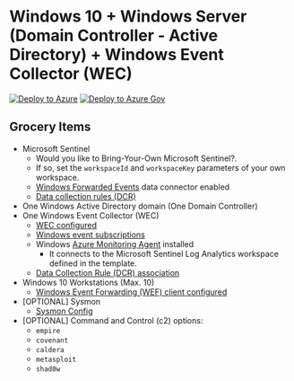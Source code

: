 # Windows 10 + Windows Server (Domain Controller - Active Directory) + Windows Event Collector (WEC)

[![Deploy to Azure](https://aka.ms/deploytoazurebutton)](https://portal.azure.com/#create/Microsoft.Template/uri/https%3A%2F%2Fraw.githubusercontent.com%2FOTRF%2FMicrosoft-Sentinel2Go%2Fmaster%2Fgrocery-list%2FWin10-AD-WEC%2Fazuredeploy.json)
[![Deploy to Azure Gov](https://aka.ms/deploytoazuregovbutton)](https://portal.azure.us/#create/Microsoft.Template/uri/https%3A%2F%2Fraw.githubusercontent.com%2FOTRF%2FMicrosoft-Sentinel2Go%2Fmaster%2Fgrocery-list%2FWin10-AD-WEC%2Fazuredeploy.json)

## Grocery Items

* Microsoft Sentinel
    * Would you like to Bring-Your-Own Microsoft Sentinel?.
    * If so, set the `workspaceId` and `workspaceKey` parameters of your own workspace.
    * [Windows Forwarded Events](https://docs.microsoft.com/en-us/azure/sentinel/data-connectors-reference#windows-forwarded-events-preview) data connector enabled
    * [Data collection rules (DCR)](https://docs.microsoft.com/en-us/azure/templates/microsoft.insights/datacollectionrules?tabs=json)
* One Windows Active Directory domain (One Domain Controller)
* One Windows Event Collector (WEC)
    * [WEC configured](https://github.com/OTRF/Blacksmith/blob/master/resources/scripts/powershell/auditing/Configure-WEC.ps1)
    * [Windows event subscriptions](https://github.com/OTRF/Blacksmith/tree/master/resources/configs/wef/subscriptions)
    * Windows [Azure Monitoring Agent](https://docs.microsoft.com/en-us/azure/azure-monitor/agents/azure-monitor-agent-overview?tabs=PowerShellWindows) installed
        * It connects to the Microsoft Sentinel Log Analytics workspace defined in the template.
    * [Data Collection Rule (DCR) association](https://docs.microsoft.com/en-us/azure/azure-monitor/agents/data-collection-rule-azure-monitor-agent#data-collection-rule-associations)
* Windows 10 Workstations (Max. 10)
    * [Windows Event Forwarding (WEF) client configured](https://github.com/OTRF/Blacksmith/blob/master/resources/scripts/powershell/auditing/Configure-WEF-Client.ps1)
* [OPTIONAL] Sysmon
    * [Sysmon Config](https://github.com/OTRF/Blacksmith/blob/master/resources/configs/sysmon/sysmon.xml)
* [OPTIONAL] Command and Control (c2) options:
    * `empire`
    * `covenant`
    * `caldera`
    * `metasploit`
    * `shad0w`
